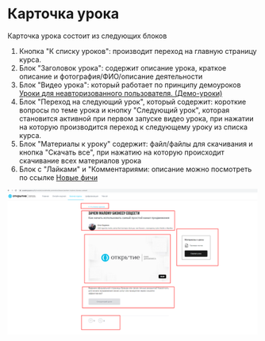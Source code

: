 # Карточка урока

Карточка урока состоит из следующих блоков

1. Кнопка "К списку уроков": производит переход на главную страницу курса.
2. Блок "Заголовок урока":  содержит описание урока, краткое описание и фотография/ФИО/описание деятельности
3. Блок "Видео урока": который работает по принципу демоуроков  [Уроки для неавторизованного пользователя. (Демо-уроки)](/Website/Public_page/Demo_lessons.md) 
4. Блок "Переход на следующий урок", который содержит: короткие вопросы по теме урока  и кнопку "Следующий урок", которая становится активной при первом запуске видео урока, при нажатии на которую производится переход к следующему уроку из списка курса.
5. Блок "Материалы к уроку" содержит: файл/файлы для скачивания и кнопка "Скачать все", при нажатию на которую происходит скачивание всех материалов урока
6. Блок с "Лайками" и "Комментариями: описание можно посмотреть по ссылке [Новые фичи](/Website/Public_page/new_features.md)

![alt-text](./lesson_card/img/lesson_card.png)
